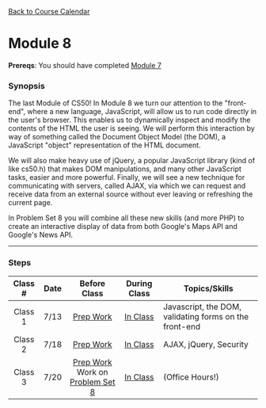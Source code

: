 [Back to Course Calendar](../../..)

# Module 8

**Prereqs**: You should have completed [Module 7](../module7)

### Synopsis

The last Module of CS50! In Module 8 we turn our attention to the "front-end", where a new language, JavaScript, will allow us to run code directly in the user's browser. This enables us to dynamically inspect and modify the contents of the HTML the user is seeing. We will perform this interaction by way of something called the Document Object Model (the DOM), a JavaScript "object" representation of the HTML document. 

We will also make heavy use of jQuery, a popular JavaScript library (kind of like cs50.h) that makes DOM manipulations, and many other JavaScript tasks, easier and more powerful. Finally, we will see a new technique for communicating with servers, called AJAX, via which we can request and receive data from an external source without ever leaving or refreshing the current page. 

In Problem Set 8 you will combine all these new skills (and more PHP) to create an interactive display of data from both Google's Maps API and Google's News API.

*** 

### Steps

Class # | Date| Before Class | During Class | Topics/Skills
:--------:|:---:|:------------:|:------------:|-----------------------|
Class 1 | 7/13 |[Prep Work](./materials/class1-prep) | [In Class](./materials/class1) | Javascript, the DOM, validating forms on the front-end |
Class 2 | 7/18 | [Prep Work](./materials/class2-prep) | [In Class](./materials/class2) | AJAX, jQuery, Security |
Class 3 | 7/20 | [Prep Work](./materials/class3-prep) <br> Work on [Problem Set 8](./materials/problem-set) | [In Class](./materials/class3) | (Office Hours!)


